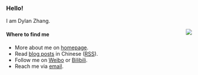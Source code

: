 ### Hello!


I am Dylan Zhang.

<img src="https://github-readme-stats-mrdulin.vercel.app/api?username=leirock&show_icons=true&hide_border=true&include_all_commits=true&count_private=true" align="right">

#### Where to find me

- More about me on [homepage](https://dlzhang.com).
- Read [blog posts](https://pinlyu.com) in Chinese ([RSS](https://pinlyu.com/atom.xml)).
- Follow me on [Weibo](https://dlzhang.com/weibo) or [Bilibili](https://dlzhang.com/bilibili).
- Reach me via [email](mailto:zdlzj@foxmail.com).
